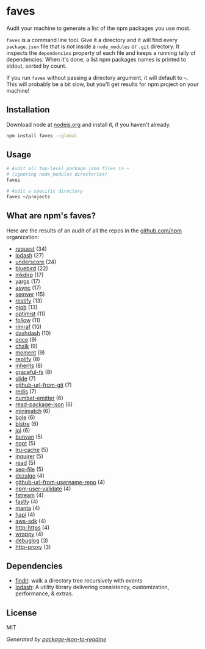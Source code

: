 # faves

Audit your machine to generate a list of the npm packages you use most.

`faves` is a command line tool. Give it a directory and it will find every `package.json` file that is *not* inside a `node_modules` or `.git` directory. It inspects the `dependencies` property of each file and keeps a running tally of dependencies. When it's done, a list npm packages names is printed to stdout, sorted by count.

If you run `faves` without passing a directory argument, it will default to `~`. This will probably be a bit slow, but you'll get results for npm project on your machine!

## Installation

Download node at [nodejs.org](http://nodejs.org) and install it, if you haven't already.

```sh
npm install faves --global
```

## Usage

```sh
# Audit all top-level package.json files in ~
# (ignoring node_modules directories)
faves

# Audit a specific directory
faves ~/projects
```

## What are npm's faves?

Here are the results of an audit of all the repos in the [github.com/npm](https://github.com/npm) organization:

- [request](https://npm.im/request) (34)
- [lodash](https://npm.im/lodash) (27)
- [underscore](https://npm.im/underscore) (24)
- [bluebird](https://npm.im/bluebird) (22)
- [mkdirp](https://npm.im/mkdirp) (17)
- [yargs](https://npm.im/yargs) (17)
- [async](https://npm.im/async) (17)
- [semver](https://npm.im/semver) (15)
- [restify](https://npm.im/restify) (13)
- [glob](https://npm.im/glob) (13)
- [optimist](https://npm.im/optimist) (11)
- [follow](https://npm.im/follow) (11)
- [rimraf](https://npm.im/rimraf) (10)
- [dashdash](https://npm.im/dashdash) (10)
- [once](https://npm.im/once) (9)
- [chalk](https://npm.im/chalk) (9)
- [moment](https://npm.im/moment) (9)
- [replify](https://npm.im/replify) (8)
- [inherits](https://npm.im/inherits) (8)
- [graceful-fs](https://npm.im/graceful-fs) (8)
- [slide](https://npm.im/slide) (7)
- [github-url-from-git](https://npm.im/github-url-from-git) (7)
- [redis](https://npm.im/redis) (7)
- [numbat-emitter](https://npm.im/numbat-emitter) (6)
- [read-package-json](https://npm.im/read-package-json) (6)
- [minimatch](https://npm.im/minimatch) (6)
- [bole](https://npm.im/bole) (6)
- [bistre](https://npm.im/bistre) (6)
- [joi](https://npm.im/joi) (6)
- [bunyan](https://npm.im/bunyan) (5)
- [nopt](https://npm.im/nopt) (5)
- [lru-cache](https://npm.im/lru-cache) (5)
- [inquirer](https://npm.im/inquirer) (5)
- [read](https://npm.im/read) (5)
- [seq-file](https://npm.im/seq-file) (5)
- [dezalgo](https://npm.im/dezalgo) (4)
- [github-url-from-username-repo](https://npm.im/github-url-from-username-repo) (4)
- [npm-user-validate](https://npm.im/npm-user-validate) (4)
- [fstream](https://npm.im/fstream) (4)
- [fastly](https://npm.im/fastly) (4)
- [manta](https://npm.im/manta) (4)
- [hapi](https://npm.im/hapi) (4)
- [aws-sdk](https://npm.im/aws-sdk) (4)
- [http-https](https://npm.im/http-https) (4)
- [wrappy](https://npm.im/wrappy) (4)
- [debuglog](https://npm.im/debuglog) (3)
- [http-proxy](https://npm.im/http-proxy) (3)

## Dependencies

- [findit](https://github.com/substack/node-findit): walk a directory tree recursively with events
- [lodash](https://github.com/lodash/lodash): A utility library delivering consistency, customization, performance, &amp; extras.


## License

MIT

_Generated by [package-json-to-readme](https://github.com/zeke/package-json-to-readme)_
